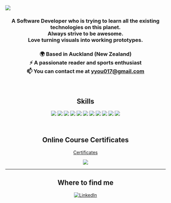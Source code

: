 <!-- ## <p align='center'><img src="https://media.giphy.com/media/hvRJCLFzcasrR4ia7z/giphy.gif" width="28px" height="28px"> Hi I am YJ </p> -->

<img align='center' src="https://capsule-render.vercel.app/api?type=waving&color=0:FFFDFA,100:946CEE&height=250&section=header&text=Welcome%To&fontSize=90&animation=fadeIn&fontAlignY=38&desc=YJ's%20GitHub%20Profile%👋&descAlignY=52&descAlign=62&fontColor=FFFDFA" />


<h3 align='center'>
 A Software Developer who is trying to learn all the existing technologies on this planet. </br>
 Always strive to be awesome. </br>
 Love turning visuals into working prototypes.
<h3>



<p align="center">
 🌍  Based in Auckland (New Zealand) </br>
⚡  A passionate reader and sports enthusiast </br>
📫  You can contact me at <a href="mailto:yyou017@gmail.com">yyou017@gmail.com</a>
</p>

</br>


<h2 align="center">
 Skills
</h2>

<p align="center">
  <img src="https://img.shields.io/badge/-CSS3-007ACC?style=flat-square&logo=css3" />
  <img src="https://img.shields.io/badge/-JavaScript-F7DF1E?style=flat-square&logo=javascript&logoColor=000000" />
  <img src="https://img.shields.io/badge/-TypeScript-007ACC?style=flat-square&logo=typescript&logoColor=white" />
  <img src="https://img.shields.io/badge/-ReactJS-222222?style=flat-square&logo=react" />
  <img src="https://img.shields.io/badge/-Redux-764abc?style=flat-square&logo=redux" />
  <img src="https://img.shields.io/badge/NextJS-000000?style=flat-square&logo=nextdotjs&logoColor=white" />
  <img src="https://img.shields.io/badge/ExpressJS-3C873A?style=flat-square&logo=express&logoColor=white" />
  <img src="https://img.shields.io/badge/-Node.Js-339933?style=flat-square&logo=node.js&logoColor=white" />
  <img src="https://img.shields.io/badge/SQLite-07405E?style=flat-square&logo=sqlite&logoColor=white" />
  <img src="https://img.shields.io/badge/GraphQL-E10098?style=falt-square&logo=graphql&logoColor=white" />
  <img src="https://img.shields.io/badge/MongoDB-4EA94B?style=flat-square&logo=mongodb&logoColor=white" />
</p>
</br>

<h2 align="center">
 Online Course Certificates
</h2>
<p align="center">
 <a href="https://github.com/DEV-YJY/Online-courses-certificates/tree/main/Certificates">Certificates</a>
</p>

<p align="center">
 <img src="https://github-readme-stats.vercel.app/api/top-langs/?username=DEV-YJY&layout=compact">
</p>
<hr>

<h2 align="center">Where to find me</h2>

<p align="center">
 <a href="https://www.linkedin.com/in/yjyou/" target="_blank"><img alt="LinkedIn" src="https://img.shields.io/badge/linkedin-%230077B5.svg?&style=for-the-badge&logo=linkedin&logoColor=white" /></a>
</p>
